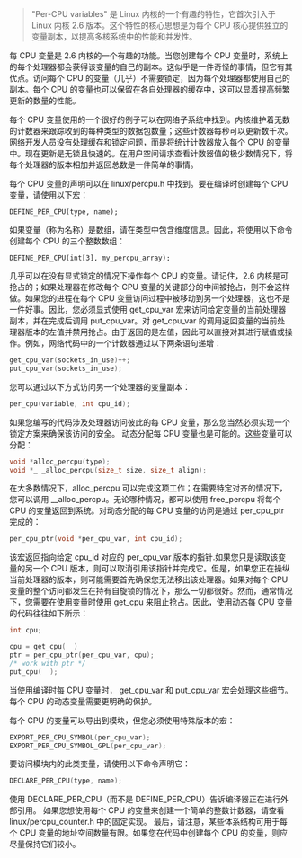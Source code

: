 > "Per-CPU variables" 是 Linux 内核的一个有趣的特性，它首次引入于 Linux 内核 2.6 版本。这个特性的核心思想是为每个 CPU 核心提供独立的变量副本，以提高多核系统中的性能和并发性。

每 CPU 变量是 2.6 内核的一个有趣的功能。当您创建每个 CPU 变量时，系统上的每个处理器都会获得该变量的自己的副本。这似乎是一件奇怪的事情，但它有其优点。访问每个 CPU 的变量（几乎）不需要锁定，因为每个处理器都使用自己的副本。每个 CPU 的变量也可以保留在各自处理器的缓存中，这可以显着提高频繁更新的数量的性能。

每个 CPU 变量使用的一个很好的例子可以在网络子系统中找到。内核维护着无数的计数器来跟踪收到的每种类型的数据包数量；这些计数器每秒可以更新数千次。网络开发人员没有处理缓存和锁定问题，而是将统计计数器放入每个 CPU 的变量中。现在更新是无锁且快速的。在用户空间请求查看计数器值的极少数情况下，将每个处理器的版本相加并返回总数是一件简单的事情。

每个 CPU 变量的声明可以在 linux/percpu.h 中找到。要在编译时创建每个 CPU 变量，请使用以下宏：
```
DEFINE_PER_CPU(type, name);
```
如果变量（称为名称）是数组，请在类型中包含维度信息。因此，将使用以下命令创建每个 CPU 的三个整数数组：
```
DEFINE_PER_CPU(int[3], my_percpu_array);
```
几乎可以在没有显式锁定的情况下操作每个 CPU 的变量。请记住，2.6 内核是可抢占的；如果处理器在修改每个 CPU 变量的关键部分的中间被抢占，则不会这样做。如果您的进程在每个 CPU 变量访问过程中被移动到另一个处理器，这也不是一件好事。因此，您必须显式使用 get_cpu_var 宏来访问给定变量的当前处理器副本，并在完成后调用 put_cpu_var。对 get_cpu_var 的调用返回变量的当前处理器版本的左值并禁用抢占。由于返回的是左值，因此可以直接对其进行赋值或操作。例如，网络代码中的一个计数器通过以下两条语句递增：
```c
get_cpu_var(sockets_in_use)++;
put_cpu_var(sockets_in_use);
```
您可以通过以下方式访问另一个处理器的变量副本：
```c
per_cpu(variable, int cpu_id);
```
如果您编写的代码涉及处理器访问彼此的每 CPU 变量，那么您当然必须实现一个锁定方案来确保该访问的安全。
动态分配每 CPU 变量也是可能的。这些变量可以分配：
```c
void *alloc_percpu(type);
void *_ _alloc_percpu(size_t size, size_t align);
```
在大多数情况下，alloc_percpu 可以完成这项工作；在需要特定对齐的情况下，您可以调用 __alloc_percpu。无论哪种情况，都可以使用 free_percpu 将每个 CPU 的变量返回到系统。对动态分配的每 CPU 变量的访问是通过 per_cpu_ptr 完成的：
```c
per_cpu_ptr(void *per_cpu_var, int cpu_id);
```
该宏返回指向给定 cpu_id 对应的 per_cpu_var 版本的指针.如果您只是读取该变量的另一个 CPU 版本，则可以取消引用该指针并完成它。但是，如果您正在操纵当前处理器的版本，则可能需要首先确保您无法移出该处理器。如果对每个 CPU 变量的整个访问都发生在持有自旋锁的情况下，那么一切都很好。然而，通常情况下，您需要在使用变量时使用 get_cpu 来阻止抢占。因此，使用动态每 CPU 变量的代码往往如下所示：
```c
int cpu;

cpu = get_cpu(  )
ptr = per_cpu_ptr(per_cpu_var, cpu);
/* work with ptr */
put_cpu(  );
```
当使用编译时每 CPU 变量时， get_cpu_var 和 put_cpu_var 宏会处理这些细节。每个 CPU 的动态变量需要更明确的保护。

每个 CPU 的变量可以导出到模块，但您必须使用特殊版本的宏：
```c
EXPORT_PER_CPU_SYMBOL(per_cpu_var);
EXPORT_PER_CPU_SYMBOL_GPL(per_cpu_var);
```
要访问模块内的此类变量，请使用以下命令声明它：
```c
DECLARE_PER_CPU(type, name);
```
使用 DECLARE_PER_CPU（而不是 DEFINE_PER_CPU）告诉编译器正在进行外部引用。
如果您想使用每个 CPU 的变量来创建一个简单的整数计数器，请查看 linux/percpu_counter.h 中的固定实现。 最后，请注意，某些体系结构可用于每个 CPU 变量的地址空间数量有限。如果您在代码中创建每个 CPU 的变量，则应尽量保持它们较小。